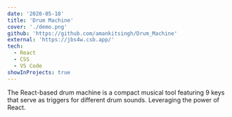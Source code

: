```yaml
---
date: '2020-05-18'
title: 'Drum Machine'
cover: './demo.png'
github: 'https://github.com/amankitsingh/Drum_Machine'
external: 'https://jbs4w.csb.app/'
tech:
  - React
  - CSS
  - VS Code
showInProjects: true
---
```


The React-based drum machine is a compact musical tool featuring 9 keys that serve as triggers for different drum sounds. Leveraging the power of React.
